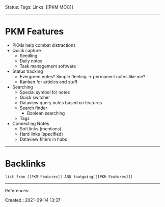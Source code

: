 Status: 
Tags: 
Links: [[PKM MOC]]
___
# PKM Features
- PKMs help combat distractions
- Quick capture
	- Seedling
	- Daily notes
	- Task management software
- Status tracking
	- Evergreen notes? Simple fleeting -> permanent notes like me?
	- Kanban for articles and stuff
- Searching
	- Special symbol for notes
	- Quick switcher
	- Dataview query notes based on features
	- Search finder
		- Boolean searching
	- Tags
- Connecting Notes
	- Soft links (mentions)
	- Hard links (specified)
	- Dataview filters in hubs
___
# Backlinks
```dataview
list from [[PKM Features]] AND !outgoing([[PKM Features]])
```
___
References:

Created:: 2021-09-14 13:37
